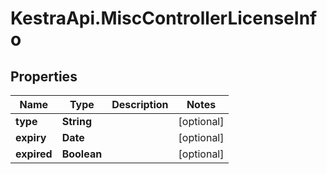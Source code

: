 # KestraApi.MiscControllerLicenseInfo

## Properties

Name | Type | Description | Notes
------------ | ------------- | ------------- | -------------
**type** | **String** |  | [optional] 
**expiry** | **Date** |  | [optional] 
**expired** | **Boolean** |  | [optional] 


